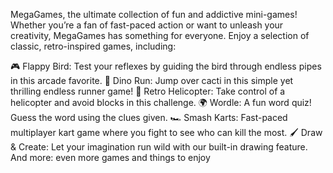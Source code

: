  MegaGames, the ultimate collection of fun and addictive mini-games! Whether you’re a fan of fast-paced action or want to unleash your creativity, MegaGames has something for everyone. Enjoy a selection of classic, retro-inspired games, including:

 🎮 Flappy Bird: Test your reflexes by guiding the bird through endless pipes in this arcade favorite.
🦖 Dino Run: Jump over cacti in this simple yet thrilling endless runner game!
🚁 Retro Helicopter: Take control of a helicopter and avoid blocks in this challenge.
🌍 Wordle: A fun word quiz! Guess the word using the clues given.
 🏎️ Smash Karts: Fast-paced multiplayer kart game where you fight to see who can kill the most.
🖌️ Draw & Create: Let your imagination run wild with our built-in drawing feature.
 And more: even more games and things to enjoy

